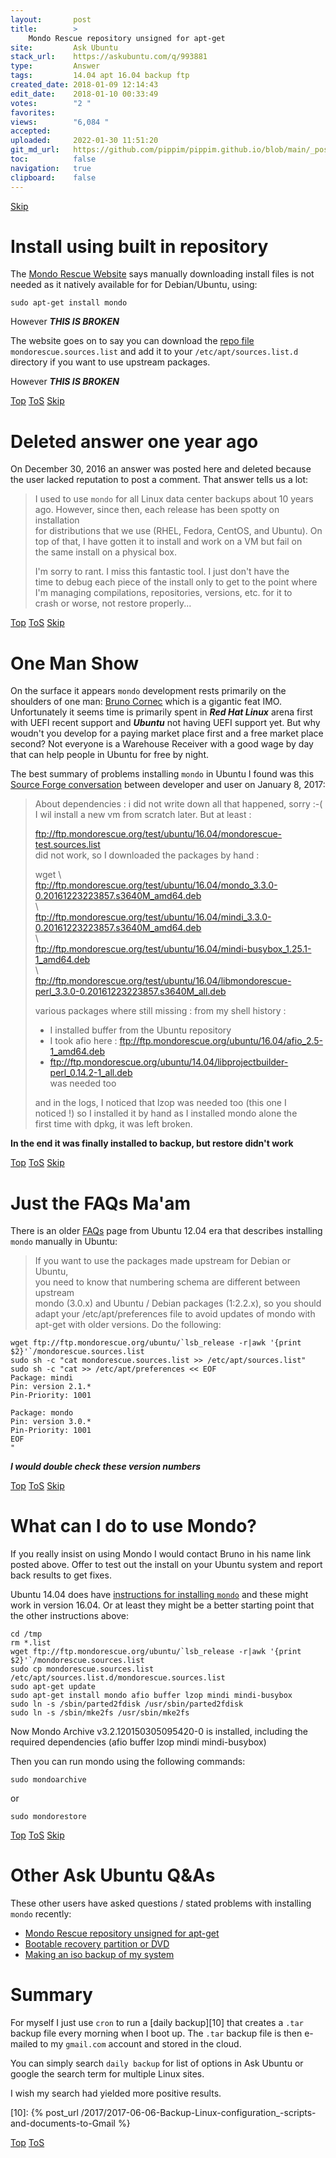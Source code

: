 ```yaml
---
layout:       post
title:        >
    Mondo Rescue repository unsigned for apt-get
site:         Ask Ubuntu
stack_url:    https://askubuntu.com/q/993881
type:         Answer
tags:         14.04 apt 16.04 backup ftp
created_date: 2018-01-09 12:14:43
edit_date:    2018-01-10 00:33:49
votes:        "2 "
favorites:    
views:        "6,084 "
accepted:     
uploaded:     2022-01-30 11:51:20
git_md_url:   https://github.com/pippim/pippim.github.io/blob/main/_posts/2018/2018-01-09-Mondo-Rescue-repository-unsigned-for-apt-get.md
toc:          false
navigation:   true
clipboard:    false
---
```



<a id="hdr1"></a>
<div class="hdr-bar">  <a href="#hdr2" class ="hdr-btn">Skip</a></div>

# Install using built in repository

The [Mondo Rescue Website][1] says manually downloading install files is not needed as it natively available for for Debian/Ubuntu, using:

``` 
sudo apt-get install mondo
```

However ***THIS IS BROKEN***

The website goes on to say you can download the [repo file][2] `mondorescue.sources.list` and add it to your `/etc/apt/sources.list.d` directory if you want to use upstream packages. 

However ***THIS IS BROKEN***


<a id="hdr2"></a>
<div class="hdr-bar">  <a href="#" class ="hdr-btn">Top</a>  <a href="#hdr1" class ="hdr-btn">ToS</a>  <a href="#hdr3" class ="hdr-btn">Skip</a></div>

# Deleted answer one year ago

On December 30, 2016 an answer was posted here and deleted because the user lacked reputation to post a comment. That answer tells us a lot:

> I used to use `mondo` for all Linux data center backups about 10 years  
> ago. However, since then, each release has been spotty on installation  
> for distributions that we use (RHEL, Fedora, CentOS, and Ubuntu). On  
> top of that, I have gotten it to install and work on a VM but fail on  
> the same install on a physical box.  
>   
> I'm sorry to rant. I miss this fantastic tool. I just don't have the  
> time to debug each piece of the install only to get to the point where  
> I'm managing compilations, repositories, versions, etc. for it to  
> crash or worse, not restore properly...  


<a id="hdr3"></a>
<div class="hdr-bar">  <a href="#" class ="hdr-btn">Top</a>  <a href="#hdr2" class ="hdr-btn">ToS</a>  <a href="#hdr4" class ="hdr-btn">Skip</a></div>

# One Man Show

On the surface it appears `mondo` development rests primarily on the shoulders of one man: [Bruno Cornec][3] which is a gigantic feat IMO. Unfortunately it seems time is primarily spent in ***Red Hat Linux*** arena first with UEFI recent support and ***Ubuntu*** not having UEFI support yet. But why woudn't you develop for a paying market place first and a free market place second? Not everyone is a Warehouse Receiver with a good wage by day that can help people in Ubuntu for free by night.

The best summary of problems installing `mondo` in Ubuntu I found was this [Source Forge conversation][4] between developer and user on January 8, 2017:

> About dependencies : i did not write down all that happened, sorry :-(  
> I  wil install a new vm from scratch later. But at least :  
>   
> ftp://ftp.mondorescue.org/test/ubuntu/16.04/mondorescue-test.sources.list  
> did not work, so I downloaded the packages by hand :  
>   
> wget \  
> ftp://ftp.mondorescue.org/test/ubuntu/16.04/mondo_3.3.0-0.20161223223857.s3640M_amd64.deb  
> \  
> ftp://ftp.mondorescue.org/test/ubuntu/16.04/mindi_3.3.0-0.20161223223857.s3640M_amd64.deb  
> \  
> ftp://ftp.mondorescue.org/test/ubuntu/16.04/mindi-busybox_1.25.1-1_amd64.deb  
> \  
> ftp://ftp.mondorescue.org/test/ubuntu/16.04/libmondorescue-perl_3.3.0-0.20161223223857.s3640M_all.deb  
>   
> various packages where still missing : from my shell history :  
> - I installed buffer from the Ubuntu repository  
> - I took afio here : ftp://ftp.mondorescue.org/ubuntu/16.04/afio_2.5-1_amd64.deb  
> -  ftp://ftp.mondorescue.org/ubuntu/14.04/libprojectbuilder-perl_0.14.2-1_all.deb  
> was needed too  
>   
> and in the logs, I noticed that lzop was needed too (this one I  
> noticed  !) so I installed it by hand as I installed mondo alone the  
> first time with dpkg, it was left broken.  

**In the end it was finally installed to backup, but restore didn't work**


<a id="hdr4"></a>
<div class="hdr-bar">  <a href="#" class ="hdr-btn">Top</a>  <a href="#hdr3" class ="hdr-btn">ToS</a>  <a href="#hdr5" class ="hdr-btn">Skip</a></div>

# Just the FAQs Ma'am

There is an older [FAQs][5] page from Ubuntu 12.04 era that describes installing `mondo` manually in Ubuntu:

> If you want to use the packages made upstream for Debian or Ubuntu,  
> you need to know that numbering schema are different between upstream  
> mondo (3.0.x) and Ubuntu / Debian packages (1:2.2.x), so you should  
> adapt your /etc/apt/preferences file to avoid updates of mondo with  
> apt-get with older versions. Do the following:  

``` 
wget ftp://ftp.mondorescue.org/ubuntu/`lsb_release -r|awk '{print $2}'`/mondorescue.sources.list
sudo sh -c "cat mondorescue.sources.list >> /etc/apt/sources.list"
sudo sh -c "cat >> /etc/apt/preferences << EOF
Package: mindi
Pin: version 2.1.*
Pin-Priority: 1001

Package: mondo
Pin: version 3.0.*
Pin-Priority: 1001
EOF
"
```

***I would double check these version numbers***


<a id="hdr5"></a>
<div class="hdr-bar">  <a href="#" class ="hdr-btn">Top</a>  <a href="#hdr4" class ="hdr-btn">ToS</a>  <a href="#hdr6" class ="hdr-btn">Skip</a></div>

# What can I do to use Mondo?

If you really insist on using Mondo I would contact Bruno in his name link posted above. Offer to test out the install on your Ubuntu system and report back results to get fixes.

Ubuntu 14.04 does have [instructions for installing `mondo`][6] and these might work in version 16.04. Or at least they might be a better starting point that the other instructions above:

``` 
cd /tmp
rm *.list
wget ftp://ftp.mondorescue.org/ubuntu/`lsb_release -r|awk '{print $2}'`/mondorescue.sources.list
sudo cp mondorescue.sources.list /etc/apt/sources.list.d/mondorescue.sources.list
sudo apt-get update
sudo apt-get install mondo afio buffer lzop mindi mindi-busybox
sudo ln -s /sbin/parted2fdisk /usr/sbin/parted2fdisk
sudo ln -s /sbin/mke2fs /usr/sbin/mke2fs
```

Now Mondo Archive v3.2.120150305095420-0 is installed, including the required dependencies (afio buffer lzop mindi mindi-busybox)

Then you can run mondo using the following commands:

``` 
sudo mondoarchive
```

or

``` 
sudo mondorestore
```


<a id="hdr6"></a>
<div class="hdr-bar">  <a href="#" class ="hdr-btn">Top</a>  <a href="#hdr5" class ="hdr-btn">ToS</a>  <a href="#hdr7" class ="hdr-btn">Skip</a></div>

# Other Ask Ubuntu Q&As

These other users have asked questions / stated problems with installing `mondo` recently:

- [Mondo Rescue repository unsigned for apt-get][7]
- [Bootable recovery partition or DVD][8]
- [Making an iso backup of my system][9]

# Summary

For myself I just use `cron` to run a [daily backup][10] that creates a `.tar` backup file every morning when I boot up. The `.tar` backup file is then e-mailed to my `gmail.com` account and stored in the cloud.

You can simply search `daily backup` for list of options in Ask Ubuntu or google the search term for multiple Linux sites.

I wish my search had yielded more positive results.


  [1]: http://www.mondorescue.org/downloads.shtml
  [2]: ftp://ftp.mondorescue.org/debian/
  [3]: https://brunocornec.wordpress.com/2016/04/29/mondorescue-3-2-2-is-finally-available/
  [4]: https://sourceforge.net/p/mondo/mailman/message/35591945/
  [5]: http://trac.mondorescue.org/wiki/FAQ#Q11DoesmondoworkwithDebianUbuntudistributions
  [6]: https://help.ubuntu.com/community/MondoMindi
  [7]: https://askubuntu.com/questions/781970/mondo-rescue-repository-unsigned-for-apt-get
  [8]: https://askubuntu.com/questions/962597/bootable-recovery-partition-or-dvd
  [9]: https://askubuntu.com/questions/781738/making-an-iso-backup-of-my-system/781755#781755
  [10]: {% post_url /2017/2017-06-06-Backup-Linux-configuration_-scripts-and-documents-to-Gmail %}


<a id="hdr7"></a>
<div class="hdr-bar">  <a href="#" class ="hdr-btn">Top</a>  <a href="#hdr6" class ="hdr-btn">ToS</a></div>

